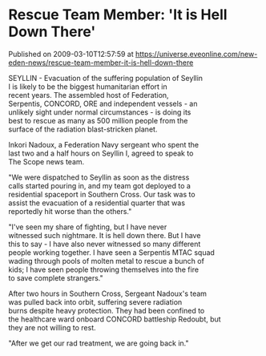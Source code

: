 # Rescue Team Member: 'It is Hell Down There'
Published on 2009-03-10T12:57:59 at https://universe.eveonline.com/new-eden-news/rescue-team-member-it-is-hell-down-there

SEYLLIN - Evacuation of the suffering population of Seyllin  
I is likely to be the biggest humanitarian effort in  
recent years. The assembled host of Federation,  
Serpentis, CONCORD, ORE and independent vessels - an  
unlikely sight under normal circumstances - is doing its  
best to rescue as many as 500 million people from the  
surface of the radiation blast-stricken planet.   
  
Inkori Nadoux, a Federation Navy sergeant who spent the  
last two and a half hours on Seyllin I, agreed to speak to  
The Scope news team.   
  
"We were dispatched to Seyllin as soon as the distress  
calls started pouring in, and my team got deployed to a  
residential spaceport in Southern Cross. Our task was to  
assist the evacuation of a residential quarter that was  
reportedly hit worse than the others."  
  
"I've seen my share of fighting, but I have never  
witnessed such nightmare. It is hell down there. But I have  
this to say - I have also never witnessed so many different  
people working together. I have seen a Serpentis MTAC squad  
wading through pools of molten metal to rescue a bunch of  
kids; I have seen people throwing themselves into the fire  
to save complete strangers."  
  
After two hours in Southern Cross, Sergeant Nadoux's team  
was pulled back into orbit, suffering severe radiation  
burns despite heavy protection. They had been confined to  
the healthcare ward onboard CONCORD battleship Redoubt, but  
they are not willing to rest.  
  
"After we get our rad treatment, we are going back in."
